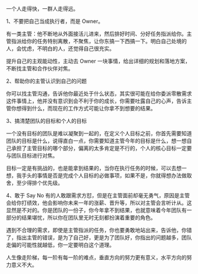 一个人走得快，一群人走得远。

1、不要把自己当成执行者，而是 Owner。

有一类主管：他不断地从外面接活儿进来，然后排好时间、分好任务指派给你。主管指派给你的任务特别离散，不聚焦，让你东搞一下西搞一下。明白自己处境的人，会忧虑，不明白的人，还觉得自己很充实。

提升自己的主观能动性，主动去 Owner 一块事情，给出详细的规划和落地方案，不断找主管和合作伙伴对焦。

2、帮助你的主管认识到自己的问题

你可以找主管沟通，告诉他你最近处于什么状态，其实很可能在给你委派零散需求这件事情上，他并没有意识到会不利于你的成长，你需要吐露自己的心声，告诉主管你想得到什么，而现在的工作方式可能让你拿不到想要的结果。

3、搞清楚团队的目标和个人的目标

一个没有目标的团队是难以凝聚到一起的，在定义个人目标之前，你首先需要知道团队的目标是什么，说得直白一点，你需要知道主管今年的目标是什么，想一想自己承担了主管目标的哪个部分，偏离的太多肯定是不行的，个人的核心目标一定要与团队目标进行对焦。

目标一定是有挑战的，也是能拿到结果的，当你在执行任务的时候，可以去想一想，我手头的事情是否是完成个人目标的必做事项，如果不是，你就得想办法做取舍，至少得排个优先级。

4、敢于 Say No
有的人敢跟需求方怼，但是在主管面前却毫无勇气，原因是主管会给你打绩效，他会影响你未来一年的涨薪、晋升等，所以对主管会言听计从。这显然是不对的。你是团队的一份子，你今年拿不到结果，也就意味着今年团队有一部分的结果堪忧，所以你在团队里无时无刻都扮演着重要的角色。

遇到不合理的需求，即使是主管指派的任务，你也要勇敢地站出来，告诉他，你错了，指出主管的错误，是为了自己好，更是为了团队好，你指出的问题越多，团队走偏的可能性就越低，你一定要明白这个道理。


人生像走阶梯，每一阶有每一阶的难点，垂直方向的努力更有意义，水平方向的努力意义不大。

